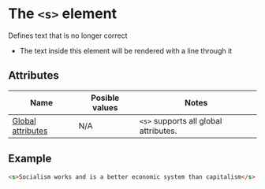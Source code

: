 # The `<s>` element
Defines text that is no longer correct

- The text inside this element will be rendered with a line through it

## Attributes
| Name | Posible values | Notes |
|-|-|-|
| [Global attributes](../first-steps/global-attributes.md) | N/A | `<s>` supports all global attributes. |

## Example
```html
<s>Socialism works and is a better economic system than capitalism</s> If you work, you get paid. If not, you starve to death.
```